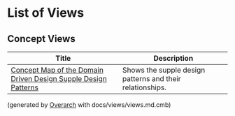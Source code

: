 # List of Views

## Concept Views
| Title | Description |
|---|---|
| [Concept Map of the Domain Driven Design Supple Design Patterns](concept-view.md) | Shows the supple design patterns and their relationships. |


(generated by [Overarch](https://github.com/soulspace-org/overarch) with docs/views/views.md.cmb)
